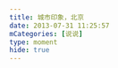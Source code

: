 ```yaml
---
title: 城市印象，北京
date: 2013-07-31 11:25:57
mCategories: [说说]
type: moment
hide: true
---
```


<div id="pics-20130731112557"></div>

<script>
var data = [
    {"link": "2013-07-31_000003.jpeg", "type": "shuoshuo"}
];
picsRender(data, "pics-20130731112557");
</script>
